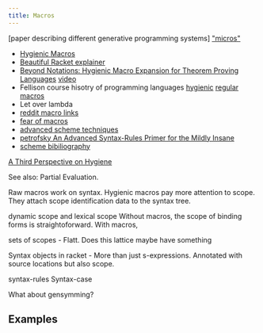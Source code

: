 ```yaml
---
title: Macros
---
```


[paper describing different generative programming systems]
["micros"](https://twitter.com/ShriramKMurthi/status/1507398991033606189?s=20&t=GsM8M-fHdbvp9M4n5S4-kg)

- [Hygienic Macros](https://en.wikipedia.org/wiki/Hygienic_macro)
- [Beautiful Racket explainer](https://beautifulracket.com/explainer/hygiene.html)
- [Beyond Notations: Hygienic Macro Expansion for Theorem Proving Languages](https://arxiv.org/abs/2001.10490) [video](https://www.youtube.com/watch?v=34jZTv0Gla8&ab_channel=IJCAR-FSCD2020)
- Fellison course hisotry of programming languages [hygienic](http://mballantyne.net/hopl-hygiene.pdf) [regular macros](https://felleisen.org/matthias/7480-s21/4.pdf)
- Let over lambda
- [reddit macro links](https://www.reddit.com/r/scheme/comments/3chowf/collection_of_links_about_scheme_macros/)
- [fear of macros](https://www.greghendershott.com/fear-of-macros/)
- [advanced scheme techniques](http://people.csail.mit.edu/jhbrown/scheme/macroslides04.pdf)
- [petrofsky  An Advanced Syntax-Rules Primer for the Mildly Insane](http://www.eighty-twenty.org/~tonyg/Darcs/macromod/doc/reference/petrofsky/petrofsky-advanced-syntax-rules-primer-for-the-mildly-insane.txt)
- [scheme bibiliography](https://github.com/schemedoc/bibliography/blob/master/page3.md)


[A Third Perspective on Hygiene](https://blog.brownplt.org/2017/06/20/scope-inference-hygiene.html)


See also: Partial Evaluation.

Raw macros work on syntax. Hygienic macros pay more attention to scope. They attach scope identification data to the syntax tree.

dynamic scope and lexical scope
Without macros, the scope of binding forms is straightoforward. With macros, 

sets of scopes - Flatt. Does this lattice maybe have something 

Syntax objects in racket - More than just s-expressions. Annotated with source locations but also scope.

syntax-rules
Syntax-case


What about gensymming?

## Examples


